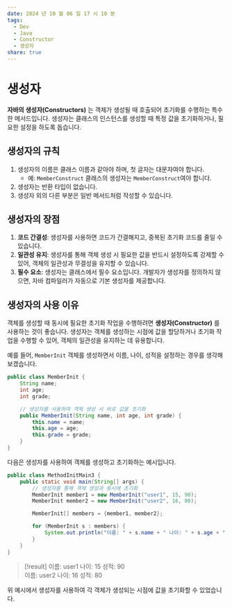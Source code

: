 ```yaml
---
date: 2024 년 10 월 06 일 17 시 10 분
tags:
  - Dev
  - Java
  - Constructor
  - 생성자
share: true
---
```


# 생성자

**자바의 생성자(Constructors)** 는 객체가 생성될 때 호출되어 초기화를 수행하는 특수한 메서드입니다. 생성자는 클래스의 인스턴스를 생성할 때 특정 값을 초기화하거나, 필요한 설정을 하도록 돕습니다.


## 생성자의 규칙

1. 생성자의 이름은 클래스 이름과 같아야 하며, 첫 글자는 대문자여야 합니다.
    - 예: `MemberConstruct` 클래스의 생성자는 `MemberConstruct`여야 합니다.
2. 생성자는 반환 타입이 없습니다.
3. 생성자 외의 다른 부분은 일반 메서드처럼 작성할 수 있습니다.

## 생성자의 장점

1. **코드 간결성**: 생성자를 사용하면 코드가 간결해지고, 중복된 초기화 코드를 줄일 수 있습니다.
2. **일관성 유지**: 생성자를 통해 객체 생성 시 필요한 값을 반드시 설정하도록 강제할 수 있어, 객체의 일관성과 무결성을 유지할 수 있습니다.
3. **필수 요소**: 생성자는 클래스에서 필수 요소입니다. 개발자가 생성자를 정의하지 않으면, 자바 컴파일러가 자동으로 기본 생성자를 제공합니다.


## 생성자의 사용 이유

객체를 생성할 때 동시에 필요한 초기화 작업을 수행하려면 **생성자(Constructor)** 를 사용하는 것이 좋습니다. 생성자는 객체를 생성하는 시점에 값을 할당하거나 초기화 작업을 수행할 수 있어, 객체의 일관성을 유지하는 데 유용합니다.

예를 들어, `MemberInit` 객체를 생성하면서 이름, 나이, 성적을 설정하는 경우를 생각해보겠습니다.

```java
public class MemberInit {
    String name;
    int age;
    int grade;

    // 생성자를 사용하여 객체 생성 시 바로 값을 초기화
    public MemberInit(String name, int age, int grade) {
        this.name = name;
        this.age = age;
        this.grade = grade;
    }
}

```


다음은 생성자를 사용하여 객체를 생성하고 초기화하는 예시입니다.

```java
public class MethodInitMain3 {
    public static void main(String[] args) {
        // 생성자를 통해 객체 생성과 동시에 초기화
        MemberInit member1 = new MemberInit("user1", 15, 90);
        MemberInit member2 = new MemberInit("user2", 16, 80);

        MemberInit[] members = {member1, member2};

        for (MemberInit s : members) {
            System.out.println("이름: " + s.name + " 나이: " + s.age + " 성적: " + s.grade);
        }
    }
}
```

>[!result] 
>이름: user1 나이: 15 성적: 90  
>이름: user2 나이: 16 성적: 80


위 예시에서 생성자를 사용하여 각 객체가 생성되는 시점에 값을 초기화할 수 있었습니다.

